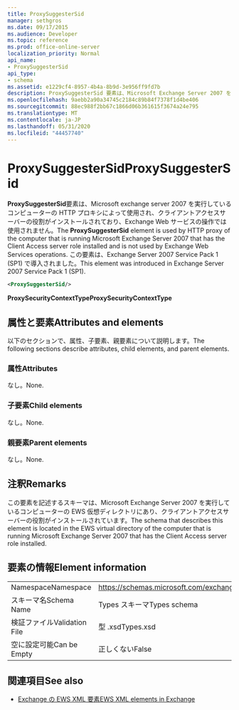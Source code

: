 ```yaml
---
title: ProxySuggesterSid
manager: sethgros
ms.date: 09/17/2015
ms.audience: Developer
ms.topic: reference
ms.prod: office-online-server
localization_priority: Normal
api_name:
- ProxySuggesterSid
api_type:
- schema
ms.assetid: e1229cf4-8957-4b4a-8b9d-3e956ff9fd7b
description: ProxySuggesterSid 要素は、Microsoft Exchange Server 2007 を実行しているコンピューターの HTTP プロキシによって使用され、クライアントアクセスサーバーの役割がインストールされており、Exchange Web サービスの操作では使用されません。 この要素は、Exchange Server 2007 Service Pack 1 (SP1) で導入されました。
ms.openlocfilehash: 9aebb2a90a34745c2184c89b84f7378f1d4be406
ms.sourcegitcommit: 88ec988f2bb67c1866d06b361615f3674a24e795
ms.translationtype: MT
ms.contentlocale: ja-JP
ms.lasthandoff: 05/31/2020
ms.locfileid: "44457740"
---
```

# <a name="proxysuggestersid"></a><span data-ttu-id="22cfd-104">ProxySuggesterSid</span><span class="sxs-lookup"><span data-stu-id="22cfd-104">ProxySuggesterSid</span></span>

<span data-ttu-id="22cfd-105">**ProxySuggesterSid**要素は、Microsoft exchange server 2007 を実行しているコンピューターの HTTP プロキシによって使用され、クライアントアクセスサーバーの役割がインストールされており、Exchange Web サービスの操作では使用されません。</span><span class="sxs-lookup"><span data-stu-id="22cfd-105">The **ProxySuggesterSid** element is used by HTTP proxy of the computer that is running Microsoft Exchange Server 2007 that has the Client Access server role installed and is not used by Exchange Web Services operations.</span></span> <span data-ttu-id="22cfd-106">この要素は、Exchange Server 2007 Service Pack 1 (SP1) で導入されました。</span><span class="sxs-lookup"><span data-stu-id="22cfd-106">This element was introduced in Exchange Server 2007 Service Pack 1 (SP1).</span></span> 
  
```xml
<ProxySuggesterSid/>
```

 <span data-ttu-id="22cfd-107">**ProxySecurityContextType**</span><span class="sxs-lookup"><span data-stu-id="22cfd-107">**ProxySecurityContextType**</span></span>
## <a name="attributes-and-elements"></a><span data-ttu-id="22cfd-108">属性と要素</span><span class="sxs-lookup"><span data-stu-id="22cfd-108">Attributes and elements</span></span>

<span data-ttu-id="22cfd-109">以下のセクションで、属性、子要素、親要素について説明します。</span><span class="sxs-lookup"><span data-stu-id="22cfd-109">The following sections describe attributes, child elements, and parent elements.</span></span>
  
### <a name="attributes"></a><span data-ttu-id="22cfd-110">属性</span><span class="sxs-lookup"><span data-stu-id="22cfd-110">Attributes</span></span>

<span data-ttu-id="22cfd-111">なし。</span><span class="sxs-lookup"><span data-stu-id="22cfd-111">None.</span></span>
  
### <a name="child-elements"></a><span data-ttu-id="22cfd-112">子要素</span><span class="sxs-lookup"><span data-stu-id="22cfd-112">Child elements</span></span>

<span data-ttu-id="22cfd-113">なし。</span><span class="sxs-lookup"><span data-stu-id="22cfd-113">None.</span></span>
  
### <a name="parent-elements"></a><span data-ttu-id="22cfd-114">親要素</span><span class="sxs-lookup"><span data-stu-id="22cfd-114">Parent elements</span></span>

<span data-ttu-id="22cfd-115">なし。</span><span class="sxs-lookup"><span data-stu-id="22cfd-115">None.</span></span>
  
## <a name="remarks"></a><span data-ttu-id="22cfd-116">注釈</span><span class="sxs-lookup"><span data-stu-id="22cfd-116">Remarks</span></span>

<span data-ttu-id="22cfd-117">この要素を記述するスキーマは、Microsoft Exchange Server 2007 を実行しているコンピューターの EWS 仮想ディレクトリにあり、クライアントアクセスサーバーの役割がインストールされています。</span><span class="sxs-lookup"><span data-stu-id="22cfd-117">The schema that describes this element is located in the EWS virtual directory of the computer that is running Microsoft Exchange Server 2007 that has the Client Access server role installed.</span></span>
  
## <a name="element-information"></a><span data-ttu-id="22cfd-118">要素の情報</span><span class="sxs-lookup"><span data-stu-id="22cfd-118">Element information</span></span>

|||
|:-----|:-----|
|<span data-ttu-id="22cfd-119">Namespace</span><span class="sxs-lookup"><span data-stu-id="22cfd-119">Namespace</span></span>  <br/> |https://schemas.microsoft.com/exchange/services/2006/types  <br/> |
|<span data-ttu-id="22cfd-120">スキーマ名</span><span class="sxs-lookup"><span data-stu-id="22cfd-120">Schema Name</span></span>  <br/> |<span data-ttu-id="22cfd-121">Types スキーマ</span><span class="sxs-lookup"><span data-stu-id="22cfd-121">Types schema</span></span>  <br/> |
|<span data-ttu-id="22cfd-122">検証ファイル</span><span class="sxs-lookup"><span data-stu-id="22cfd-122">Validation File</span></span>  <br/> |<span data-ttu-id="22cfd-123">型 .xsd</span><span class="sxs-lookup"><span data-stu-id="22cfd-123">Types.xsd</span></span>  <br/> |
|<span data-ttu-id="22cfd-124">空に設定可能</span><span class="sxs-lookup"><span data-stu-id="22cfd-124">Can be Empty</span></span>  <br/> |<span data-ttu-id="22cfd-125">正しくない</span><span class="sxs-lookup"><span data-stu-id="22cfd-125">False</span></span>  <br/> |
   
## <a name="see-also"></a><span data-ttu-id="22cfd-126">関連項目</span><span class="sxs-lookup"><span data-stu-id="22cfd-126">See also</span></span>



- [<span data-ttu-id="22cfd-127">Exchange の EWS XML 要素</span><span class="sxs-lookup"><span data-stu-id="22cfd-127">EWS XML elements in Exchange</span></span>](ews-xml-elements-in-exchange.md)

